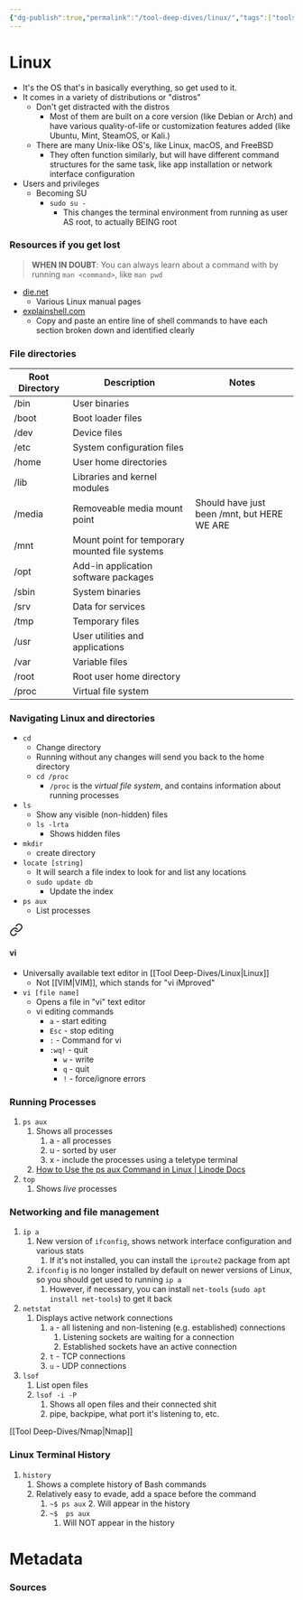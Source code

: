 ```yaml
---
{"dg-publish":true,"permalink":"/tool-deep-dives/linux/","tags":["tools_soc"]}
---
```


# Linux
- It's the OS that's in basically everything, so get used to it.
- It comes in a variety of distributions or "distros"
	- Don't get distracted with the distros
		- Most of them are built on a core version (like Debian or Arch) and have various quality-of-life or customization features added (like Ubuntu, Mint, SteamOS, or Kali.)
	- There are many Unix-like OS's, like Linux, macOS, and FreeBSD
		- They often function similarly, but will have different command structures for the same task, like app installation or network interface configuration
- Users and privileges
	- Becoming SU
		- `sudo su -`
			- This changes the terminal environment from running as user AS root, to actually BEING root

### Resources if you get lost
> **WHEN IN DOUBT**: You can always learn about a command with by running `man <command>`, like `man pwd`

- [die.net](https://www.die.net/)
	- Various Linux manual pages
- [explainshell.com](https://explainshell.com/)
	- Copy and paste an entire line of shell commands to have each section broken down and identified clearly
### File directories
| Root Directory | Description | Notes |
| ---- | ---- | ---- |
| /bin | User binaries |  |
| /boot | Boot loader files |  |
| /dev | Device files |  |
| /etc | System configuration files |  |
| /home | User home directories |  |
| /lib | Libraries and kernel modules |  |
| /media | Removeable media mount point | Should have just been /mnt, but HERE WE ARE |
| /mnt | Mount point for temporary mounted file systems |  |
| /opt | Add-in application software packages |  |
| /sbin | System binaries |  |
| /srv | Data for services |  |
| /tmp | Temporary files |  |
| /usr | User utilities and applications |  |
| /var | Variable files |  |
| /root | Root user home directory |  |
| /proc | Virtual file system |  |

### Navigating Linux and directories
- `cd`
	- Change directory
	- Running without any changes will send you back to the home directory
	- `cd /proc`
		- `/proc` is the *virtual file system*, and contains information about running processes
- `ls`
	- Show any visible (non-hidden) files
	- `ls -lrta`
		- Shows hidden files
- `mkdir`
	- create directory
- `locate [string]`
	- It will search a file index to look for and list any locations
	- `sudo update db`
		- Update the index
- `ps aux`
	- List processes


<div class="transclusion internal-embed is-loaded"><a class="markdown-embed-link" href="/tool-deep-dives/vi/#vi" aria-label="Open link"><svg xmlns="http://www.w3.org/2000/svg" width="24" height="24" viewBox="0 0 24 24" fill="none" stroke="currentColor" stroke-width="2" stroke-linecap="round" stroke-linejoin="round" class="svg-icon lucide-link"><path d="M10 13a5 5 0 0 0 7.54.54l3-3a5 5 0 0 0-7.07-7.07l-1.72 1.71"></path><path d="M14 11a5 5 0 0 0-7.54-.54l-3 3a5 5 0 0 0 7.07 7.07l1.71-1.71"></path></svg></a><div class="markdown-embed">



#### vi
- Universally available text editor in [[Tool Deep-Dives/Linux\|Linux]]
	- Not [[VIM\|VIM]], which stands for "vi iMproved"
- `vi [file name]`
	- Opens a file in "vi" text editor
	- vi editing commands
	    - `a` - start editing
	    - `Esc` - stop editing
	    - `:` - Command for vi
	    - `:wq!` - quit
	        - `w` - write
	        - `q` - quit
	        - `!` - force/ignore errors







</div></div>


### Running Processes
1. `ps aux`
	1. Shows all processes
		1. a - all processes
		2. u - sorted by user
		3. x - include the processes using a teletype terminal
	2. [How to Use the ps aux Command in Linux | Linode Docs](https://www.linode.com/docs/guides/use-the-ps-aux-command-in-linux/)
2. `top`
	1. Shows *live* processes

### Networking and file management
1. `ip a`
	1. New version of `ifconfig`, shows network interface configuration and various stats
		1. If it's not installed, you can install the `iproute2` package from apt
	2. `ifconfig` is no longer installed by default on newer versions of Linux, so you should get used to running `ip a`
		1. However, if necessary, you can install `net-tools` (`sudo apt install net-tools`) to get it back
2. `netstat`
	1. Displays active network connections
		1. `a` - all listening and non-listening (e.g. established) connections
			1. Listening sockets are waiting for a connection
			2. Established sockets have an active connection
		2. `t` - TCP connections
		3. `u` - UDP connections
3. `lsof`
	1. List open files
	2. `lsof -i -P`
		1. Shows all open files and their connected shit
		2. pipe, backpipe, what port it's listening to, etc.

[[Tool Deep-Dives/Nmap\|Nmap]]

### Linux Terminal History
1. `history`
	1. Shows a complete history of Bash commands
	2. Relatively easy to evade, add a space before the command
		1. `~$ ps aux`
			2. Will appear in the history
		2. `~$  ps aux`
			1. Will NOT appear in the history


# Metadata

### Sources